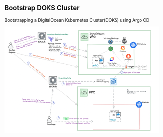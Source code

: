 ## Bootstrap DOKS Cluster

Bootstrapping a DigitalOcean Kubernetes Cluster(DOKS) using Argo CD

![bd](bootstrap-doks.png)